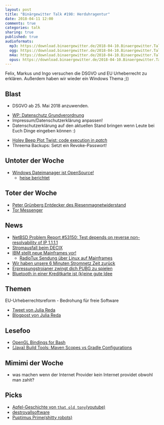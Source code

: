 ```yaml
---
layout: post
title: "Binärgewitter Talk #198: Herduhragentur"
date: 2018-04-11 12:00
comments: true
categories: talk
sharing: true
published: true
audioformats:
  mp3: https://download.binaergewitter.de/2018-04-10.Binaergewitter.Talk.198.mp3
  ogg: https://download.binaergewitter.de/2018-04-10.Binaergewitter.Talk.198.ogg
  m4a: https://download.binaergewitter.de/2018-04-10.Binaergewitter.Talk.198.m4a
  opus: https://download.binaergewitter.de/2018-04-10.Binaergewitter.Talk.198.opus
---
```

Felix, Markus und Ingo versuchen die DSGVO und EU Urheberrecht zu erklären. Außerdem haben wir wieder ein Windows Thema ;))


## Blast
- DSGVO ab 25. Mai 2018 anzuwenden.
 * [WP: Datenschutz Grundverordnung](https://de.wikipedia.org/wiki/Datenschutz-Grundverordnung)
 * Impressum/Datenschutzerklärung anpassen!
 * Datenschutzerklärung auf den aktuellen Stand bringen wenn Leute bei Euch Dinge eingeben können :)
- [Holey Beep Plot Twist: code execution in *patch*](https://bugs.debian.org/cgi-bin/bugreport.cgi?bug=894667)
- Threema Backups: Setzt ein Revoke-Passwort!

## Untoter der Woche
- [Windows Dateimanager ist OpenSource!](https://github.com/Microsoft/winfile)
  * [heise berichtet](https://www.heise.de/newsticker/meldung/Windows-Der-klassische-Datei-Manager-ist-zurueck-als-Open-Source-4013293.html)

## Toter der Woche
- [Peter Grünberg Entdecker des Riesenmagnetwiderstand](
https://www.golem.de/news/nobelpreistraeger-mitentdecker-des-riesenmagnetwiderstands-gestorben-1804-133745.html)
- [Tor Messenger](https://blog.torproject.org/sunsetting-tor-messenger)

## News
- [NetBSD Problem Report #53150: Test depends on reverse non-resolvability of IP 1.1.1.1](http://gnats.netbsd.org/53150)
- [Stromausfall beim DECIX](https://www.heise.de/newsticker/meldung/DE-CIX-Stromausfall-legte-deutsches-Internet-lahm-4014125.html)
- [IBM stellt neue Mainframes vor!](http://www.linux-magazin.de/news/ibm-stellt-neue-mainframes-vor/)
  * [RadioTux Sendung über Linux auf Mainframes](http://www.radiotux.de/index.php?/archives/540-RadioTux-Sendung-Januar-2009.html)
- [Wir haben unsere 6 Minuten Stromnetz Zeit zurück](
https://arstechnica.com/tech-policy/2018/04/european-grid-dispute-resolved-lost-6-minutes-returned-to-oven-clocks/)
- [Erpressungstrojaner zwingt dich PUBG zu spielen](
https://www.heise.de/newsticker/meldung/Erpressungstrojaner-verschluesselt-Daten-bis-das-Opfer-PUBG-spielt-4014246.html?wt_mc=rss.ho.beitrag.atom)
- [Bluetooth in einer Kreditkarte ist (k)eine gute Idee](https://blog.ice9.us/2018/04/stealing-credit-cards-from-fuze-bluetooth.html)

## Themen

EU-Urheberrechtsreform - Bedrohung für freie Software
- [Tweet von Julia Reda](https://twitter.com/Senficon/status/982208139423399936)
- [Blogpost von Julia Reda](https://juliareda.eu/2018/04/freie-software-zensurmaschinen/)

## Lesefoo
- [OpenGL Bindings for Bash](https://opensource.com/article/18/4/opengl-bindings-bash)
- [(Java) Build Tools: Maven Scopes vs Gradle Configurations](http://andresalmiray.com/maven-scopes-vs-gradle-configurations/)

## Mimimi der Woche
* was machen wenn der Internet Provider kein Internet providet obwohl man zahlt?

## Picks
- [Apfel-Geschichte von `that old tony`(youtube)](https://www.youtube.com/watch?v=CE1epUFRgHA&feature=youtu.be&t=1m20s)
- [destroyallsoftware](https://www.destroyallsoftware.com/screencasts)
- [Puptimus Prime(shitty robots)](https://imgur.com/qbptL5s)
